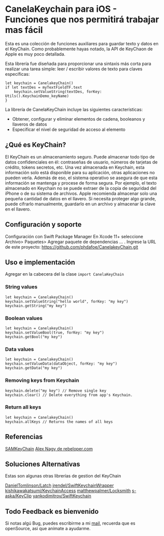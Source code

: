 # CanelaKeychain para iOS - Funciones que nos permitirá trabajar mas fácil

Esta es una colección de funciones auxiliares para guardar texto y datos en el KeyChain. Como probablemente hayas notado, la API de KeyChaon de Apple es muy poco detallada. 

Esta librería fue diseñada para proporcionar una sintaxis más corta para realizar una tarea simple: leer / escribir valores de texto para claves específicas:

~~~
let keychain = CanelakeyChain()
if let textDes = myTextFieldTF.text 
    keychain.setValueString(textDes, forKey: Utils().KeychainDemo_keyName)
}
~~~

La librería de CanelaKeyChain incluye las siguientes características:

- Obtener, configurar y eliminar elementos de cadena, booleanos y llaveros de datos
- Especificar el nivel de seguridad de acceso al elemento

## ¿Qué es KeyChain?

El KeyChain es un almacenamiento seguro. Puede almacenar todo tipo de datos confidenciales en él: contraseñas de usuario, números de tarjetas de crédito, tokens secretos, etc. Una vez almacenada en Keychain, esta información solo está disponible para su aplicación, otras aplicaciones no pueden verla. Además de eso, el sistema operativo se asegura de que esta información se mantenga y procese de forma segura. Por ejemplo, el texto almacenado en Keychain no se puede extraer de la copia de seguridad del iPhone o de su sistema de archivos. Apple recomienda almacenar solo una pequeña cantidad de datos en el llavero. Si necesita proteger algo grande, puede cifrarlo manualmente, guardarlo en un archivo y almacenar la clave en el llavero.

## Configuración y soporte

Configuración con Swift Package Manager
En Xcode 11+ seleccione Archivo> Paquetes> Agregar paquete de dependencias ... .
Ingrese la URL de este proyecto: https://github.com/phdafoe/CanelakeyChain.git

## Uso e implementación

Agregar en la cabecera del la clase `import CanelaKeyChain`

### String values
~~~
let keychain = CanelakeyChain()
keychain.setValueString("hello world", forKey: "my key")
keychain.getString("my key")
~~~

### Boolean values
~~~
let keychain = CanelakeyChain()
keychain.setValueBool(true, forKey: "my key")
keychain.getBool("my key")
~~~

### Data values
~~~
let keychain = CanelakeyChain()
keychain.setValueData(dataObject, forKey: "my key")
keychain.getData("my key")
~~~

### Removing keys from Keychain
~~~
keychain.delete("my key") // Remove single key
keychain.clear() // Delete everything from app's Keychain.
~~~
### Return all keys
~~~
let keychain = CanelakeyChain()
keychain.allKeys // Returns the names of all keys
~~~

## Referencias 
[SAMKeyChain](https://github.com/soffes/SAMKeychain)
[Alex Nagy de rebeloper.com](https://www.youtube.com/watch?v=1R-VIzjD4yo&list=PL_csAAO9PQ8bLfPF7JsnF-t4q63WKZ9O9&ab_channel=Rebeloper-RebelDeveloper)

## Soluciones Alternativas
Estas son algunas otras librerías de gestion del KeyChain

[DanielTomlinson/Latch](https://github.com/endocrimes/Latch)
[jrendel/SwiftKeychainWrapper](https://github.com/jrendel/SwiftKeychainWrapper)
[kishikawakatsumi/KeychainAccess](https://github.com/kishikawakatsumi/KeychainAccess)
[matthewpalmer/Locksmith](https://github.com/matthewpalmer/Locksmith)
[s-aska/KeyClip](https://github.com/s-aska/KeyClip)
[yankodimitrov/SwiftKeychain](https://github.com/yankodimitrov/SwiftKeychain)

## Todo Feedback es bienvenido
Si notas algú Bug, puedes escribirme a mi [mail](phdafoe@gmail.com), recuerda que es openSource, asi que anímate a ayudarme.
